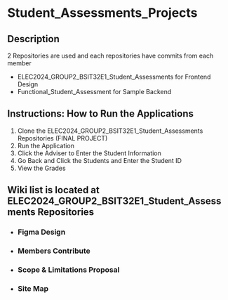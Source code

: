 # Student_Assessments_Projects
## Description
2 Repositories are used and each repositories have commits from each member
- ELEC2024_GROUP2_BSIT32E1_Student_Assessments for Frontend Design
- Functional_Student_Assessment for Sample Backend
  
## Instructions:  How to Run the Applications
1. Clone the ELEC2024_GROUP2_BSIT32E1_Student_Assessments Repositories (FINAL PROJECT)
2.  Run the Application
3.  Click the Adviser to Enter the Student Information
4.  Go Back and Click the Students and Enter the Student ID
5.  View the Grades

## Wiki list is located at ELEC2024_GROUP2_BSIT32E1_Student_Assessments Repositories
- ### Figma Design
- ### Members Contribute
- ### Scope & Limitations Proposal
- ### Site Map
